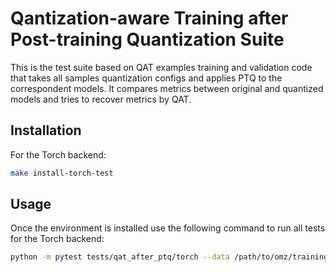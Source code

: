 # Qantization-aware Training after Post-training Quantization Suite

This is the test suite based on QAT examples training and validation code that takes all samples quantization configs and applies PTQ to the correspondent models. It compares metrics between original and quantized models and tries to recover metrics by QAT.

## Installation

For the Torch backend:

```bash
make install-torch-test
```

## Usage

Once the environment is installed use the following command to run all tests for the Torch backend:

```bash
python -m pytest tests/qat_after_ptq/torch --data /path/to/omz/training/datasets --weights /path/to/nncf/checkpoints
```
